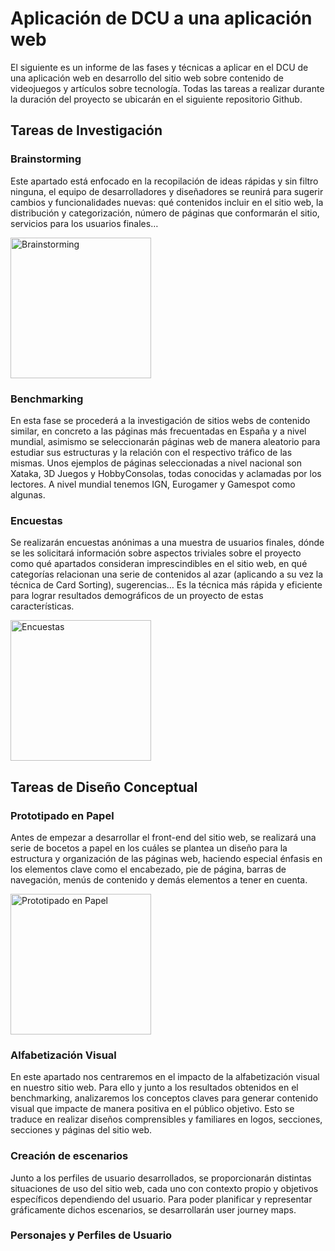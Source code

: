 # Aplicación de DCU a una aplicación web

El siguiente es un informe de las fases y técnicas a aplicar en el DCU de una aplicación web en desarrollo del sitio web sobre contenido de videojuegos y artículos sobre tecnología. Todas las tareas a realizar durante la duración del proyecto se ubicarán en el siguiente repositorio Github.

## Tareas de Investigación

### Brainstorming

Este apartado está enfocado en la recopilación de ideas rápidas y sin filtro ninguna, el equipo de desarrolladores y diseñadores se reunirá para sugerir cambios y funcionalidades nuevas: qué contenidos incluir en el sitio web, la distribución y categorización, número de páginas que conformarán el sitio, servicios para los usuarios finales…

<p float="left">
	<img src="https://blogs.funiber.org/wp-content/uploads/2019/11/funiblog-emp-brainstorming.jpg" alt="Brainstorming" height="225px">
</p>

### Benchmarking

En esta fase se procederá a la investigación de sitios webs de contenido similar, en concreto a las páginas más frecuentadas en España y a nivel mundial, asimismo se seleccionarán páginas web de manera aleatorio para estudiar sus estructuras y la relación con el respectivo tráfico de las mismas. Unos ejemplos de páginas seleccionadas a nivel nacional son Xataka, 3D Juegos y HobbyConsolas, todas conocidas y aclamadas por los lectores. A nivel mundial tenemos IGN, Eurogamer y Gamespot como algunas.

### Encuestas

Se realizarán encuestas anónimas a una muestra de usuarios finales, dónde se les solicitará información sobre aspectos triviales sobre el proyecto como qué apartados consideran imprescindibles en el sitio web, en qué categorías relacionan una serie de contenidos al azar (aplicando a su vez la técnica de Card Sorting), sugerencias… Es la técnica más rápida y eficiente para lograr resultados demográficos de un proyecto de estas características.

<p float="left">
	<img src="https://surveysparrow.com/wp-content/uploads/2021/07/9-Different-Types-of-Survey-Methods@2x-8.png" alt="Encuestas" height="225px">
</p>

## Tareas de Diseño Conceptual

### Prototipado en Papel

Antes de empezar a desarrollar el front-end del sitio web, se realizará una serie de bocetos a papel en los cuáles se plantea un diseño para la estructura y organización de las páginas web, haciendo especial énfasis en los elementos clave como el encabezado, pie de página, barras de navegación, menús de contenido y demás elementos a tener en cuenta.

<p float="left">
	<img src="https://zuehlke.github.io/machines-code-people/articles/paper-prototyping/paper-prototype-sketched.jpg" alt="Prototipado en Papel" height="225px">
</p>

### Alfabetización Visual

En este apartado nos centraremos en el impacto de la alfabetización visual en nuestro sitio web. Para ello y junto a los resultados obtenidos en el benchmarking, analizaremos los conceptos claves para generar contenido visual que impacte de manera positiva en el público objetivo. Esto se traduce en realizar diseños comprensibles y familiares en logos, secciones, secciones y páginas del sitio web.

### Creación de escenarios

Junto a los perfiles de usuario desarrollados, se proporcionarán distintas situaciones de uso del sitio web, cada uno con contexto propio y objetivos específicos dependiendo del usuario. Para poder planificar y representar gráficamente dichos escenarios, se desarrollarán user journey maps.

### Personajes y Perfiles de Usuario
